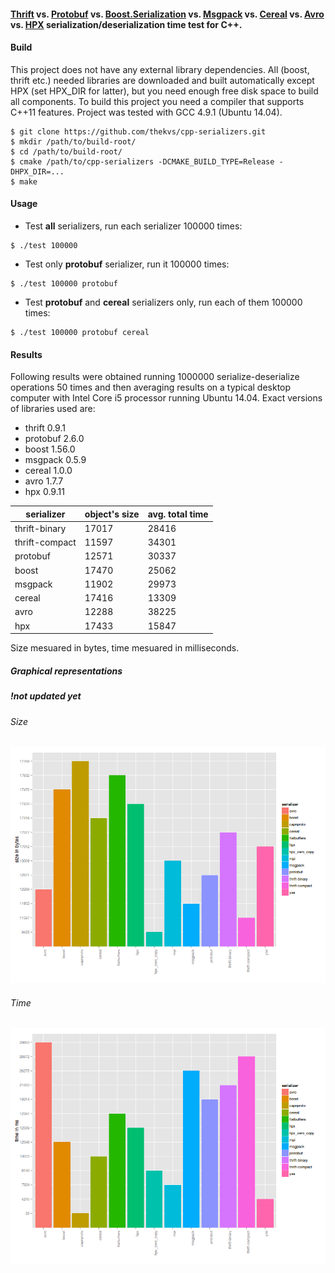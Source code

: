 #### [Thrift](http://thrift.apache.org/) vs. [Protobuf](https://code.google.com/p/protobuf/) vs. [Boost.Serialization](http://www.boost.org/libs/serialization) vs. [Msgpack](http://msgpack.org/) vs. [Cereal](http://uscilab.github.io/cereal/index.html) vs. [Avro](http://avro.apache.org/) vs. [HPX](https://github.com/STEllAR-GROUP/hpx) serialization/deserialization time test for C++.

#### Build
This project does not have any external library dependencies. All (boost, thrift etc.) needed libraries are downloaded
and built automatically except HPX (set HPX_DIR for latter), but you need enough free disk space to build all components. To build this project you need a compiler that supports
C++11 features. Project was tested with GCC 4.9.1 (Ubuntu 14.04).

```
$ git clone https://github.com/thekvs/cpp-serializers.git
$ mkdir /path/to/build-root/
$ cd /path/to/build-root/
$ cmake /path/to/cpp-serializers -DCMAKE_BUILD_TYPE=Release -DHPX_DIR=...
$ make
```

#### Usage
* Test __all__ serializers, run each serializer 100000 times:
```
$ ./test 100000
```
* Test only __protobuf__ serializer, run it 100000 times:
```
$ ./test 100000 protobuf
```
* Test __protobuf__ and __cereal__ serializers only, run each of them 100000 times:
```
$ ./test 100000 protobuf cereal
```

#### Results

Following results were obtained running 1000000 serialize-deserialize operations 50 times and then averaging results
on a typical desktop computer with Intel Core i5 processor running Ubuntu 14.04. Exact versions of libraries used are:

* thrift 0.9.1
* protobuf 2.6.0
* boost 1.56.0
* msgpack 0.5.9
* cereal 1.0.0
* avro 1.7.7
* hpx 0.9.11

| serializer     | object's size | avg. total time |
| -------------- | ------------- | --------------- |
| thrift-binary  | 17017         | 28416           |
| thrift-compact | 11597         | 34301           |
| protobuf       | 12571         | 30337           |
| boost          | 17470         | 25062           |
| msgpack        | 11902         | 29973           |
| cereal         | 17416         | 13309           |
| avro           | 12288         | 38225           |
| hpx            | 17433         | 15847           |

Size mesuared in bytes, time mesuared in milliseconds.

##### Graphical representations
##### !not updated yet

###### Size

![Size](images/size.png)

###### Time

![Time](images/time.png)
